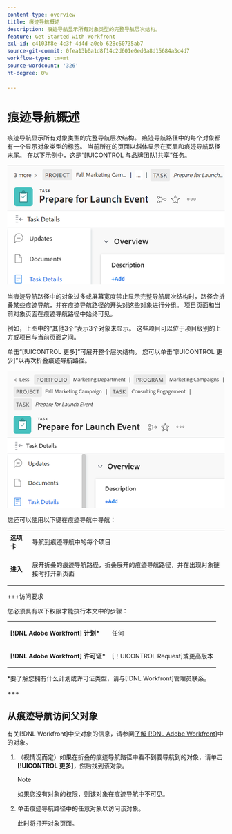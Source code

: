 ```yaml
---
content-type: overview
title: 痕迹导航概述
description: 痕迹导航显示所有对象类型的完整导航层次结构。
feature: Get Started with Workfront
exl-id: c4103f8e-4c3f-4d4d-a0eb-628c60735ab7
source-git-commit: 0fea13b0a1d8f14c2d601e0ed0a8d15684a3c4d7
workflow-type: tm+mt
source-wordcount: '326'
ht-degree: 0%

---
```


# 痕迹导航概述

痕迹导航显示所有对象类型的完整导航层次结构。 痕迹导航路径中的每个对象都有一个显示对象类型的标签。 当前所在的页面以斜体显示在页眉和痕迹导航路径末尾。 在以下示例中，这是“[!UICONTROL 与品牌团队]共享”任务。

![折叠的痕迹导航](assets/NWE-collapsed-breadcrumb.png)

当痕迹导航路径中的对象过多或屏幕宽度禁止显示完整导航层次结构时，路径会折叠某些痕迹导航，并在痕迹导航路径的开头对这些对象进行分组。 项目页面和当前对象页面在痕迹导航路径中始终可见。

例如，上图中的“其他3个”表示3个对象未显示。 这些项目可以位于项目级别的上方或项目与当前页面之间。

单击“[!UICONTROL 更多]”可展开整个层次结构。 您可以单击“[!UICONTROL 更少]”以再次折叠痕迹导航路径。

![扩展的痕迹导航](assets/NWE-expanded-breadcrumb.png)

您还可以使用以下键在痕迹导航中导航：

<table style="table-layout:auto"> 
 <col> 
 <col> 
 <tbody> 
  <tr> 
   <td role="rowheader"><strong>选项卡</strong> </td> 
   <td> <p>导航到痕迹导航中的每个项目</p> </td> 
  </tr> 
  <tr> 
   <td role="rowheader"><strong>进入</strong> </td> 
   <td> <p>展开折叠的痕迹导航路径，折叠展开的痕迹导航路径，并在出现对象链接时打开新页面</p> </td> 
  </tr> 
 </tbody> 
</table>

+++访问要求

您必须具有以下权限才能执行本文中的步骤：

<table style="table-layout:auto"> 
 <col> 
 </col> 
 <col> 
 </col> 
 <tbody> 
  <tr> 
   <td role="rowheader"><strong>[!DNL Adobe Workfront] 计划*</strong></td> 
   <td> <p>任何</p> </td> 
  </tr> 
  <tr> 
   <td role="rowheader"><strong>[!DNL Adobe Workfront] 许可证*</strong></td> 
   <td> <p>[！UICONTROL Request]或更高版本</p> </td> 
  </tr> 
 </tbody> 
</table>

*要了解您拥有什么计划或许可证类型，请与[!DNL Workfront]管理员联系。

+++

<!--drafted: this is no longer possible, since we removed Campaigns, but it might come back as part of Maestro: 

## Multi-object breadcrumbs

>[!NOTE]
>
>The information in this article is available only in the Preview environment when you participate in the [!UICONTROL Campaigns] beta program. The functionality described here might not be fully available yet. For more information about current available features and how to enroll, see [Campaigns beta].

Some objects can belong to multiple parent objects. For example, a project can belong to multiple campaigns. In this case, all the campaigns that the project belongs to display in the breadcrumb.

The multi-object listing in the breadcrumb (for example, the campaigns) displays the number of parent objects which expands into a list to display all the campaigns that the project is associated with. For more information, see [Add objects to a campaign](../../manage-work/campaigns/add-objects-to-a-campaign.md).


![Project with multiple campaigns in the breadcrumb](assets/project-with-multiple-campaigns-in-breadcrumb.png)

-->

## 从痕迹导航访问父对象

有关[!DNL Workfront]中父对象的信息，请参阅[了解 [!DNL Adobe Workfront]](../../workfront-basics/navigate-workfront/workfront-navigation/understand-objects.md)中的对象。

1. （视情况而定）如果在折叠的痕迹导航路径中看不到要导航到的对象，请单击&#x200B;**[!UICONTROL 更多]**，然后找到该对象。

   >[!NOTE]
   >
   >如果您没有对象的权限，则该对象在痕迹导航中不可见。

1. 单击痕迹导航路径中的任意对象以访问该对象。

   此时将打开对象页面。
